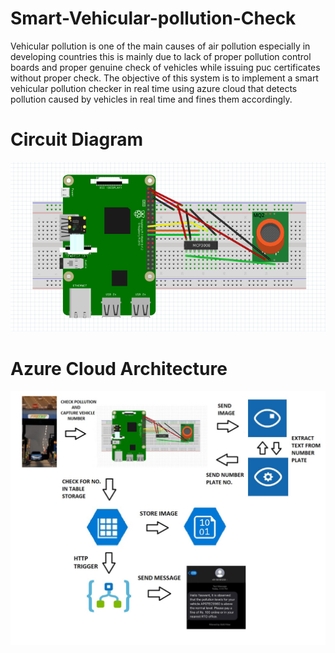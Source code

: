 # Smart-Vehicular-pollution-Check
Vehicular pollution is one of the main causes of air pollution especially in developing countries this is mainly due to lack of proper pollution control boards and proper genuine check of vehicles while issuing puc certificates without proper check. The objective of this system is to implement a smart vehicular pollution checker in real time using azure cloud that detects pollution caused by vehicles in real time and fines them accordingly.
# Circuit Diagram
![alt text](https://github.com/YaswantSaiKrishna/Smart-Vehicular-pollution-Check/blob/main/Images/CircuitImage.png?raw=true)
# Azure Cloud Architecture
![alt text](https://github.com/YaswantSaiKrishna/Smart-Vehicular-pollution-Check/blob/main/Images/Architecture.jpeg?raw=true)
